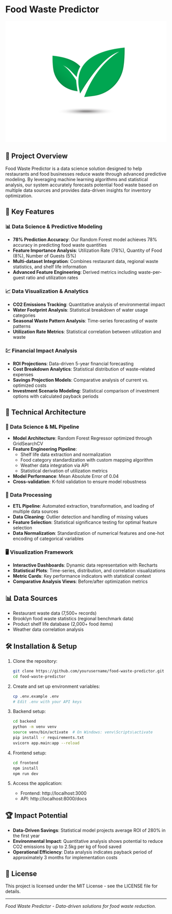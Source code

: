 # Food Waste Predictor

![Food Waste Predictor](image.png)

## 🌱 Project Overview

Food Waste Predictor is a data science solution designed to help restaurants and food businesses reduce waste through advanced predictive modeling. By leveraging machine learning algorithms and statistical analysis, our system accurately forecasts potential food waste based on multiple data sources and provides data-driven insights for inventory optimization.

## 🚀 Key Features

### 📊 Data Science & Predictive Modeling

- **78% Prediction Accuracy**: Our Random Forest model achieves 78% accuracy in predicting food waste quantities
- **Feature Importance Analysis**: Utilization Rate (78%), Quantity of Food (8%), Number of Guests (5%)
- **Multi-dataset Integration**: Combines restaurant data, regional waste statistics, and shelf life information
- **Advanced Feature Engineering**: Derived metrics including waste-per-guest ratio and utilization rates

### 📈 Data Visualization & Analytics

- **CO2 Emissions Tracking**: Quantitative analysis of environmental impact
- **Water Footprint Analysis**: Statistical breakdown of water usage categories
- **Seasonal Waste Pattern Analysis**: Time-series forecasting of waste patterns
- **Utilization Rate Metrics**: Statistical correlation between utilization and waste

### 💹 Financial Impact Analysis

- **ROI Projections**: Data-driven 5-year financial forecasting
- **Cost Breakdown Analytics**: Statistical distribution of waste-related expenses
- **Savings Projection Models**: Comparative analysis of current vs. optimized costs
- **Investment Scenario Modeling**: Statistical comparison of investment options with calculated payback periods

## 🔧 Technical Architecture

### 🧠 Data Science & ML Pipeline

- **Model Architecture**: Random Forest Regressor optimized through GridSearchCV
- **Feature Engineering Pipeline**:
  - Shelf life data extraction and normalization
  - Food category standardization with custom mapping algorithm
  - Weather data integration via API
  - Statistical derivation of utilization metrics
- **Model Performance**: Mean Absolute Error of 0.04
- **Cross-validation**: K-fold validation to ensure model robustness

### 🔄 Data Processing

- **ETL Pipeline**: Automated extraction, transformation, and loading of multiple data sources
- **Data Cleaning**: Outlier detection and handling of missing values
- **Feature Selection**: Statistical significance testing for optimal feature selection
- **Data Normalization**: Standardization of numerical features and one-hot encoding of categorical variables

### 🖥️ Visualization Framework

- **Interactive Dashboards**: Dynamic data representation with Recharts
- **Statistical Plots**: Time-series, distribution, and correlation visualizations
- **Metric Cards**: Key performance indicators with statistical context
- **Comparative Analysis Views**: Before/after optimization metrics

## 📊 Data Sources

- Restaurant waste data (7,500+ records)
- Brooklyn food waste statistics (regional benchmark data)
- Product shelf life database (2,000+ food items)
- Weather data correlation analysis

## 🛠️ Installation & Setup

1. Clone the repository:

   ```bash
   git clone https://github.com/yourusername/food-waste-predictor.git
   cd food-waste-predictor
   ```

2. Create and set up environment variables:

   ```bash
   cp .env.example .env
   # Edit .env with your API keys
   ```

3. Backend setup:

   ```bash
   cd backend
   python -m venv venv
   source venv/bin/activate  # On Windows: venv\Scripts\activate
   pip install -r requirements.txt
   uvicorn app.main:app --reload
   ```

4. Frontend setup:

   ```bash
   cd frontend
   npm install
   npm run dev
   ```

5. Access the application:
   - Frontend: http://localhost:3000
   - API: http://localhost:8000/docs

## 🏆 Impact Potential

- **Data-Driven Savings**: Statistical model projects average ROI of 280% in the first year
- **Environmental Impact**: Quantitative analysis shows potential to reduce CO2 emissions by up to 2.5kg per kg of food saved
- **Operational Efficiency**: Data analysis indicates payback period of approximately 3 months for implementation costs

## 📝 License

This project is licensed under the MIT License - see the LICENSE file for details.

---

_Food Waste Predictor - Data-driven solutions for food waste reduction._
